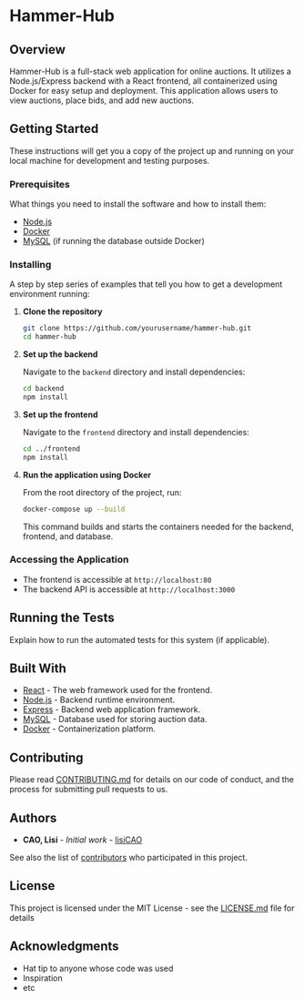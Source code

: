 # Hammer-Hub

## Overview

Hammer-Hub is a full-stack web application for online auctions. It utilizes a Node.js/Express backend with a React frontend, all containerized using Docker for easy setup and deployment. This application allows users to view auctions, place bids, and add new auctions.

## Getting Started

These instructions will get you a copy of the project up and running on your local machine for development and testing purposes.

### Prerequisites

What things you need to install the software and how to install them:

- [Node.js](https://nodejs.org/)
- [Docker](https://www.docker.com/)
- [MySQL](https://www.mysql.com/) (if running the database outside Docker)

### Installing

A step by step series of examples that tell you how to get a development environment running:

1. **Clone the repository**

    ```bash
    git clone https://github.com/yourusername/hammer-hub.git
    cd hammer-hub
    ```

2. **Set up the backend**

    Navigate to the `backend` directory and install dependencies:

    ```bash
    cd backend
    npm install
    ```

3. **Set up the frontend**

    Navigate to the `frontend` directory and install dependencies:

    ```bash
    cd ../frontend
    npm install
    ```

4. **Run the application using Docker**

    From the root directory of the project, run:

    ```bash
    docker-compose up --build
    ```

    This command builds and starts the containers needed for the backend, frontend, and database.

### Accessing the Application

- The frontend is accessible at `http://localhost:80`
- The backend API is accessible at `http://localhost:3000`

## Running the Tests

Explain how to run the automated tests for this system (if applicable).

## Built With

- [React](https://reactjs.org/) - The web framework used for the frontend.
- [Node.js](https://nodejs.org/) - Backend runtime environment.
- [Express](https://expressjs.com/) - Backend web application framework.
- [MySQL](https://www.mysql.com/) - Database used for storing auction data.
- [Docker](https://www.docker.com/) - Containerization platform.

## Contributing

Please read [CONTRIBUTING.md](CONTRIBUTING.md) for details on our code of conduct, and the process for submitting pull requests to us.

## Authors

- **CAO, Lisi** - *Initial work* - [lisiCAO](https://github.com/lisiCAO)

See also the list of [contributors](https://github.com/yourusername/hammer-hub/contributors) who participated in this project.

## License

This project is licensed under the MIT License - see the [LICENSE.md](LICENSE.md) file for details

## Acknowledgments

- Hat tip to anyone whose code was used
- Inspiration
- etc
